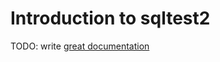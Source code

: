 # Introduction to sqltest2

TODO: write [great documentation](http://jacobian.org/writing/great-documentation/what-to-write/)
